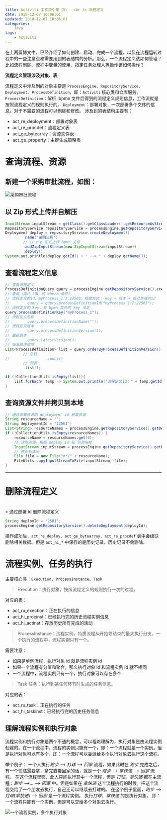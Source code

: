 ```yaml
---
title: Activiti 工作流引擎（5）  <br /> 流程定义
date: 2018-12-07 10:06:01
updated: 2018-12-07 10:06:01
categories:
    Java
tags:
    - Activiti
---
```


在上两篇博文中，已经介绍了如何创建、启动、完成一个流程，以及在流程运转过程中的一些注意点和需要用到的表结构的分析。那么，一个流程定义该如何管理？比如流程删除、流程中变量的使用、指定任务处理人等操作该如何操作？

<!-- more -->

**流程定义管理涉及对象、表**

流程定义中涉及到的对象主要是 `ProcessEngine`、`RepositoryService`、`Deployment`、`ProcessDefinition`，即：`Activiti` 核心类和仓库服务。
`ProcessDefinition`：解析 .bpmn 文件后得到的流程定义规则信息，工作流就是按照流程定义的规则执行的。
`Deployment`：部署对象，一次部署多个文件的信息。对于不需要的流程可以删除和修改。
涉及到的表结构主要有：
- act_re_deployment：部署对象表
- act_re_procdef：流程定义表
- act_ge_bytearray：资源文件表
- act_ge_property：主键生成策略表


# 查询流程、资源

## 新建一个采购审批流程，如图：

![采购审批流程](/images/activiti/bpmn.png)

## 以 Zip 形式上传并自解压

```java
InputStream inputStream = getClass().getClassLoader().getResourceAsStream("BuyBill.zip");
RepositoryService repositoryService = processEngine.getRepositoryService();
Deployment deploy = repositoryService.createDeployment()
        .name("采购流程")
        // 以 zip 形式上传 bpmn 文件
        .addZipInputStream(new ZipInputStream(inputStream))
        .deploy();
System.out.println(deploy.getId() + " --> " + deploy.getName());
```

## 查看流程定义信息

```java
// 查看流程定义
ProcessDefinitionQuery query = processEngine.getRepositoryService().createProcessDefinitionQuery();
// 查询（类比 SQL 的 where 条件）
// 流程定义的id，myProcess_1:2:22503，组成方式： key + 版本 + 自动生成的id
//        query = query.processDefinitionId("myProcess_1:2:22503");
// 流程定义的 key，有 bpmn 文件的 key 决定
query.processDefinitionKey("myProcess_1");
// 流程定义名称
//        query.processDefinitionName("");
// 流程定义版本
//        query.processDefinitionVersion(1);
// 最新版本
//        query.latestVersion();
// 版本降序排序
List<ProcessDefinition> list = query.orderByProcessDefinitionVersion().desc()
        // 总数
//                .count()
        // 列表
        .list();

if (!CollectionUtils.isEmpty(list)){
    list.forEach( temp -> System.out.println("流程定义id：" + temp.getId() + " ---> 流程定义key：" + temp.getKey() + " ---> 流程版本：" + temp.getVersion() + " 部署id：" + temp.getDeploymentId() + " 流程定义名称：" + temp.getName()));
}
```

## 查询资源文件并拷贝到本地
```java
// 通过部署资源的 deployment id 获取资源
String resourceName = "";
String deploymentId = "22501";
List<String> resourceNames = processEngine.getRepositoryService().getDeploymentResourceNames(deploymentId);
if (!CollectionUtils.isEmpty(resourceNames)) {
    resourceName = resourceNames.get(0);
    // 读取资源，根据 deploy id 和 资源名称
    InputStream inputStream = processEngine.getRepositoryService().getResourceAsStream(deploymentId, resourceName);
    // 拷贝到本地
    File file = new File("d:/" + resourceName);
    FileUtils.copyInputStreamToFile(inputStream, file);
}
```

--- 

# 删除流程定义
<br/>
> 通过部署 id 删除流程定义

```java
String deployId = "2501";
processEngine.getRepositoryService().deleteDeployment(deployId);
```

操作成功后，`act_re_deploy`、`act_ge_bytearray`、`act_re_procdef` 表中会级联删除相关数据。但是 `act_hi_*` 中保存的是历史记录，历史记录不会删除。

# 流程实例、任务的执行

主要核心类：`Execution`、`ProcessInstance`、`Task`

> Execution：执行对象，按照流程定义的规则执行一次的过程。

对应的表：
- act_ru_exection：正在执行的信息
- act_hi_procinst：已经执行完的历史流程实例信息
- act_hi_actinst：存放历史所有完成的活动

> ProcessInstance：流程实例，特质流程从开始导结束的最大执行分支。一个执行的流程中，流程实例只有一个。

需要注意：
- 如果是单例流程，执行对象 id 就是流程实例 id
- 如果一个流程有分值和聚合，那么执行对象 id 和流程实例 id 就不相同
- 一个流程中，流程实例只有一个，执行对象可以存在多个

> Task 任务：执行到某任何环节时生成的任务信息。

对应的表：
- act_ru_task：正在执行的任务
- act_hi_taskinst：已经执行完的历史任务信息

## 理解流程实例和执行对象

流程实例和执行对象是两个不通的概念，可以粗略理解为，执行对象是由流程实例创建的。在一个流程中，流程的实例只能有一个，即：一个流程就是一个实例。但是执行对象可以有多个，即：一个流程可以委派给多个执行对象去执行这个流程。

举个例子：
一个人执行*跑步* —> *打球* —> *回家* 流程，如果此时在 *跑步* 完成之后，有一个快递需要拿，拿完直接回家的话，就是一个 *跑步* —> *拿快递* —> *回家* 流程。
在这个流程里面，此人只能执行其中一个流程，但是 *打球*、*拿快递* 都在主流程：*跑步* —>... —> *回家* 中。但是如果在 *拿快递* 这个流程执行的时候，把这个流程交给了一个朋友去执行，自己还可以继续去打球的。
在这个例子里面，*跑步* —> *打球*(*拿快递*) —> *回家* 是一个流程实例。 执行*打球*、*拿快递* 的是执行对象。 即：一个流程只能有一个实例，但是可以交给多个对象去执行。

![一个流程实例，多个执行对象](/images/activiti/process_instance.png)


